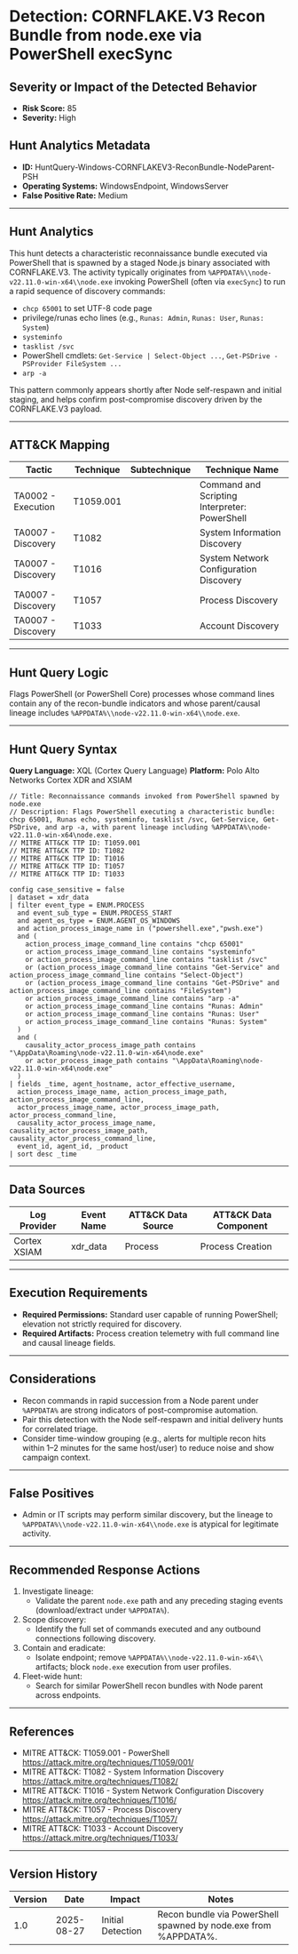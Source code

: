 # Detection: CORNFLAKE.V3 Recon Bundle from node.exe via PowerShell execSync

## Severity or Impact of the Detected Behavior
- **Risk Score:** 85
- **Severity:** High

## Hunt Analytics Metadata
- **ID:** HuntQuery-Windows-CORNFLAKEV3-ReconBundle-NodeParent-PSH
- **Operating Systems:** WindowsEndpoint, WindowsServer
- **False Positive Rate:** Medium

---

## Hunt Analytics
This hunt detects a characteristic reconnaissance bundle executed via PowerShell that is spawned by a staged Node.js binary associated with CORNFLAKE.V3. The activity typically originates from `%APPDATA%\\node-v22.11.0-win-x64\\node.exe` invoking PowerShell (often via `execSync`) to run a rapid sequence of discovery commands:

- `chcp 65001` to set UTF-8 code page
- privilege/runas echo lines (e.g., `Runas: Admin`, `Runas: User`, `Runas: System`)
- `systeminfo`
- `tasklist /svc`
- PowerShell cmdlets: `Get-Service | Select-Object ...`, `Get-PSDrive -PSProvider FileSystem ...`
- `arp -a`

This pattern commonly appears shortly after Node self-respawn and initial staging, and helps confirm post-compromise discovery driven by the CORNFLAKE.V3 payload.

---

## ATT&CK Mapping

| Tactic                      | Technique  | Subtechnique | Technique Name                               |
|----------------------------|------------|--------------|----------------------------------------------|
| TA0002 - Execution         | T1059.001  |              | Command and Scripting Interpreter: PowerShell |
| TA0007 - Discovery         | T1082      |              | System Information Discovery                  |
| TA0007 - Discovery         | T1016      |              | System Network Configuration Discovery        |
| TA0007 - Discovery         | T1057      |              | Process Discovery                             |
| TA0007 - Discovery         | T1033      |              | Account Discovery                             |

---

## Hunt Query Logic
Flags PowerShell (or PowerShell Core) processes whose command lines contain any of the recon-bundle indicators and whose parent/causal lineage includes `%APPDATA%\\node-v22.11.0-win-x64\\node.exe`.

---

## Hunt Query Syntax

**Query Language:** XQL (Cortex Query Language)
**Platform:** Polo Alto Networks Cortex XDR and XSIAM

```xql
// Title: Reconnaissance commands invoked from PowerShell spawned by node.exe
// Description: Flags PowerShell executing a characteristic bundle: chcp 65001, Runas echo, systeminfo, tasklist /svc, Get-Service, Get-PSDrive, and arp -a, with parent lineage including %APPDATA%\node-v22.11.0-win-x64\node.exe.
// MITRE ATT&CK TTP ID: T1059.001
// MITRE ATT&CK TTP ID: T1082
// MITRE ATT&CK TTP ID: T1016
// MITRE ATT&CK TTP ID: T1057
// MITRE ATT&CK TTP ID: T1033

config case_sensitive = false 
| dataset = xdr_data 
| filter event_type = ENUM.PROCESS 
  and event_sub_type = ENUM.PROCESS_START 
  and agent_os_type = ENUM.AGENT_OS_WINDOWS 
  and action_process_image_name in ("powershell.exe","pwsh.exe") 
  and ( 
    action_process_image_command_line contains "chcp 65001" 
    or action_process_image_command_line contains "systeminfo" 
    or action_process_image_command_line contains "tasklist /svc" 
    or (action_process_image_command_line contains "Get-Service" and action_process_image_command_line contains "Select-Object") 
    or (action_process_image_command_line contains "Get-PSDrive" and action_process_image_command_line contains "FileSystem") 
    or action_process_image_command_line contains "arp -a" 
    or action_process_image_command_line contains "Runas: Admin" 
    or action_process_image_command_line contains "Runas: User" 
    or action_process_image_command_line contains "Runas: System" 
  ) 
  and ( 
    causality_actor_process_image_path contains "\AppData\Roaming\node-v22.11.0-win-x64\node.exe" 
    or actor_process_image_path contains "\AppData\Roaming\node-v22.11.0-win-x64\node.exe" 
  ) 
| fields _time, agent_hostname, actor_effective_username, 
  action_process_image_name, action_process_image_path, action_process_image_command_line, 
  actor_process_image_name, actor_process_image_path, actor_process_command_line, 
  causality_actor_process_image_name, causality_actor_process_image_path, causality_actor_process_command_line, 
  event_id, agent_id, _product 
| sort desc _time 
```

---

## Data Sources

| Log Provider | Event Name | ATT&CK Data Source | ATT&CK Data Component |
|--------------|------------|--------------------|-----------------------|
| Cortex XSIAM | xdr_data   | Process            | Process Creation      |

---

## Execution Requirements
- **Required Permissions:** Standard user capable of running PowerShell; elevation not strictly required for discovery.
- **Required Artifacts:** Process creation telemetry with full command line and causal lineage fields.

---

## Considerations
- Recon commands in rapid succession from a Node parent under `%APPDATA%` are strong indicators of post-compromise automation.
- Pair this detection with the Node self-respawn and initial delivery hunts for correlated triage.
- Consider time-window grouping (e.g., alerts for multiple recon hits within 1–2 minutes for the same host/user) to reduce noise and show campaign context.

---

## False Positives
- Admin or IT scripts may perform similar discovery, but the lineage to `%APPDATA%\\node-v22.11.0-win-x64\\node.exe` is atypical for legitimate activity.

---

## Recommended Response Actions
1) Investigate lineage:
   - Validate the parent `node.exe` path and any preceding staging events (download/extract under `%APPDATA%`).
2) Scope discovery:
   - Identify the full set of commands executed and any outbound connections following discovery.
3) Contain and eradicate:
   - Isolate endpoint; remove `%APPDATA%\\node-v22.11.0-win-x64\\` artifacts; block `node.exe` execution from user profiles.
4) Fleet-wide hunt:
   - Search for similar PowerShell recon bundles with Node parent across endpoints.

---

## References
- MITRE ATT&CK: T1059.001 - PowerShell https://attack.mitre.org/techniques/T1059/001/
- MITRE ATT&CK: T1082 - System Information Discovery https://attack.mitre.org/techniques/T1082/
- MITRE ATT&CK: T1016 - System Network Configuration Discovery https://attack.mitre.org/techniques/T1016/
- MITRE ATT&CK: T1057 - Process Discovery https://attack.mitre.org/techniques/T1057/
- MITRE ATT&CK: T1033 - Account Discovery https://attack.mitre.org/techniques/T1033/

---

## Version History

| Version | Date       | Impact              | Notes                                                                 |
|---------|------------|---------------------|-----------------------------------------------------------------------|
| 1.0     | 2025-08-27 | Initial Detection   | Recon bundle via PowerShell spawned by node.exe from %APPDATA%.       |
